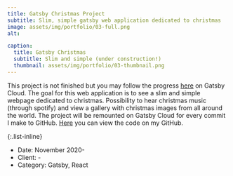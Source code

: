 ```yaml
---
title: Gatsby Christmas Project
subtitle: Slim, simple gatsby web application dedicated to christmas
image: assets/img/portfolio/03-full.png
alt:

caption:
  title: Gatsby Christmas
  subtitle: Slim and simple (under construction!)
  thumbnail: assets/img/portfolio/03-thumbnail.png
---
```


This project is not finished but you may follow the progress [here](https://gatsbychristmaswebsite46619.gtsb.io/) on Gatsby Cloud. The goal for this web application is to see a slim and simple webpage dedicated to christmas. Possibility to hear christmas music (through spotify) and view a gallery with christmas images from all around the world. The project will be remounted on Gatsby Cloud for every commit I make to GitHub. [Here](https://github.com/codesis/gatsby-website) you can view the code on my GitHub.

{:.list-inline}

- Date: November 2020-
- Client: -
- Category: Gatsby, React
